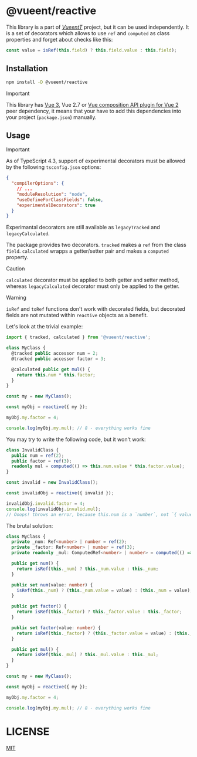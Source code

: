 # @vueent/reactive

This library is a part of [_VueentT_](https://github.com/vueent/vueent) project, but it can be used independently. It is a set of decorators which allows to use `ref` and `computed` as class properties and forget about checks like this:

```ts
const value = isRef(this.field) ? this.field.value : this.field);
```

## Installation

```sh
npm install -D @vueent/reactive
```

> [!IMPORTANT]
>
> This library has [Vue 3](https://v3.vuejs.org/guide/introduction.html), Vue 2.7 or [Vue composition API plugin for Vue 2](https://github.com/vuejs/composition-api) peer dependency, it means that your have to add this dependencies into your project (`package.json`) manually.

## Usage

> [!IMPORTANT]
>
> As of TypeScript 4.3, support of experimental decorators must be allowed by the following `tsconfig.json` options:
>
> ```json
> {
>   "compilerOptions": {
>     // ...
>     "moduleResolution": "node",
>     "useDefineForClassFields": false,
>     "experimentalDecorators": true
>   }
> }
> ```
>
> Experimantal decorators are still available as `legacyTracked` and `legacyCalculated`.

The package provides two decorators. `tracked` makes a `ref` from the class `field`. `calculated` wrapps a getter/setter pair and makes a `computed` property.

> [!CAUTION]
>
> `calculated` decorator must be applied to both getter and setter method, whereas `legacyCalculated` decorator must only be applied to the getter.

> [!WARNING]
>
> `isRef` and `toRef` functions don't work with decorated fields, but decorated fields are not mutated within `reactive` objects as a benefit.

Let's look at the trivial example:

```ts
import { tracked, calculated } from '@vueent/reactive';

class MyClass {
  @tracked public accessor num = 2;
  @tracked public accessor factor = 3;

  @calculated public get mul() {
    return this.num * this.factor;
  }
}

const my = new MyClass();

const myObj = reactive({ my });

myObj.my.factor = 4;

console.log(myObj.my.mul); // 8 - everything works fine
```

You may try to write the following code, but it won't work:

```ts
class InvalidClass {
  public num = ref(2);
  public factor = ref(3);
  readonly mul = computed(() => this.num.value * this.factor.value);
}

const invalid = new InvalidClass();

const invalidObj = reactive({ invalid });

invalidObj.invalid.factor = 4;
console.log(invalidObj.invalid.mul);
// Ooops! throws an error, because this.num is a `number`, not `{ value: number }`
```

The brutal solution:

```ts
class MyClass {
  private _num: Ref<number> | number = ref(2);
  private _factor: Ref<number> | number = ref(3);
  private readonly _mul: ComputedRef<number> | number> = computed(() => this.num * this.factor);

  public get num() {
    return isRef(this._num) ? this._num.value : this._num;
  }

  public set num(value: number) {
    isRef(this._num) ? (this._num.value = value) : (this._num = value);
  }

  public get factor() {
    return isRef(this._factor) ? this._factor.value : this._factor;
  }

  public set factor(value: number) {
    return isRef(this._factor) ? (this._factor.value = value) : (this._factor = value);
  }

  public get mul() {
    return isRef(this._mul) ? this._mul.value : this._mul;
  }
}

const my = new MyClass();

const myObj = reactive({ my });

myObj.my.factor = 4;

console.log(myObj.my.mul); // 8 - everything works fine
```

# LICENSE

[MIT](./LICENSE)
